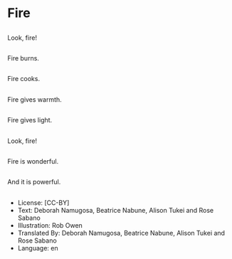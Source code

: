# Fire

##
Look, fire!

##
Fire burns.

##
Fire cooks.

##
Fire gives warmth.

##
Fire gives light.

##
Look, fire!

##
Fire is wonderful.

##
And it is powerful.

##
* License: [CC-BY]
* Text: Deborah Namugosa, Beatrice Nabune, Alison Tukei and Rose Sabano
* Illustration: Rob Owen
* Translated By: Deborah Namugosa, Beatrice Nabune, Alison Tukei and Rose Sabano
* Language: en
